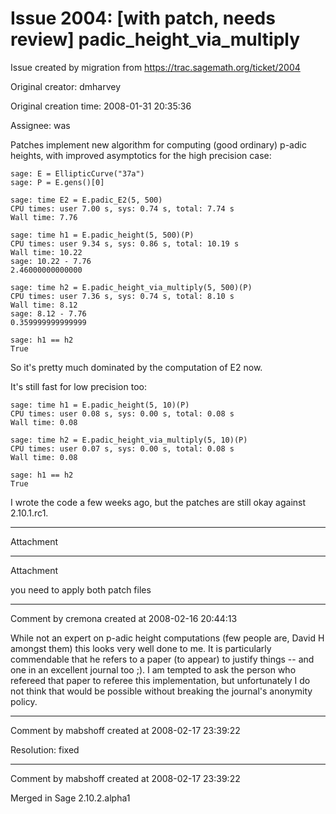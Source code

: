 # Issue 2004: [with patch, needs review] padic_height_via_multiply

Issue created by migration from https://trac.sagemath.org/ticket/2004

Original creator: dmharvey

Original creation time: 2008-01-31 20:35:36

Assignee: was

Patches implement new algorithm for computing (good ordinary) p-adic heights, with improved asymptotics for the high precision case:


```
sage: E = EllipticCurve("37a")
sage: P = E.gens()[0]

sage: time E2 = E.padic_E2(5, 500)
CPU times: user 7.00 s, sys: 0.74 s, total: 7.74 s
Wall time: 7.76

sage: time h1 = E.padic_height(5, 500)(P)
CPU times: user 9.34 s, sys: 0.86 s, total: 10.19 s
Wall time: 10.22
sage: 10.22 - 7.76
2.46000000000000

sage: time h2 = E.padic_height_via_multiply(5, 500)(P)
CPU times: user 7.36 s, sys: 0.74 s, total: 8.10 s
Wall time: 8.12
sage: 8.12 - 7.76
0.359999999999999

sage: h1 == h2
True
```


So it's pretty much dominated by the computation of E2 now.

It's still fast for low precision too:


```
sage: time h1 = E.padic_height(5, 10)(P)
CPU times: user 0.08 s, sys: 0.00 s, total: 0.08 s
Wall time: 0.08

sage: time h2 = E.padic_height_via_multiply(5, 10)(P)
CPU times: user 0.07 s, sys: 0.00 s, total: 0.08 s
Wall time: 0.08

sage: h1 == h2
True
```


I wrote the code a few weeks ago, but the patches are still okay against 2.10.1.rc1.



---

Attachment


---

Attachment

you need to apply both patch files


---

Comment by cremona created at 2008-02-16 20:44:13

While not an expert on p-adic height computations (few people are, David H amongst them) this looks very well done to me.  It is particularly commendable that he refers to a paper (to appear) to justify things -- and one in an excellent journal too ;).  I am tempted to ask the person who refereed that paper to referee this implementation, but unfortunately I do not think that would be possible without breaking the journal's anonymity policy.


---

Comment by mabshoff created at 2008-02-17 23:39:22

Resolution: fixed


---

Comment by mabshoff created at 2008-02-17 23:39:22

Merged in Sage 2.10.2.alpha1
